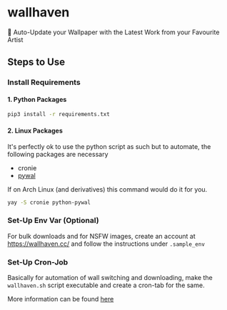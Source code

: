 # wallhaven
📜 Auto-Update your Wallpaper with the Latest Work from your Favourite Artist

## Steps to Use

### Install Requirements
#### 1. Python Packages
```bash
pip3 install -r requirements.txt
```
#### 2. Linux Packages
It's perfectly ok to use the python script as such but to automate, the following packages are necessary
- cronie
- [pywal](https://github.com/dylanaraps/pywal)

If on Arch Linux (and derivatives) this command would do it for you. 
```bash
yay -S cronie python-pywal
```

### Set-Up Env Var (Optional)
For bulk downloads and for NSFW images, create an account at https://wallhaven.cc/ and follow the instructions under
`.sample_env`

### Set-Up Cron-Job
Basically for automation of wall switching and downloading, make the `wallhaven.sh` script executable and create a 
cron-tab for the same. 

More information can be found [here](https://wiki.archlinux.org/index.php/cron)